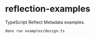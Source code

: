 # reflection-examples

TypeScript Reflect Metadata examples.

```shell
deno run examples/design.ts
```
